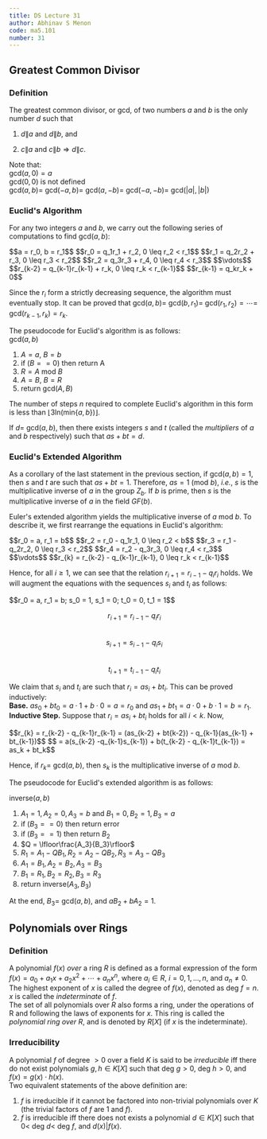 ```yaml
---
title: DS Lecture 31
author: Abhinav S Menon
code: ma5.101
number: 31
---
```


## Greatest Common Divisor
### Definition
The greatest common divisor, or gcd, of two numbers $a$ and $b$ is the only number $d$ such that

1. $d\|a$ and $d\|b$, and

2. $c\|a$ and $c\|b \Rightarrow d\|c$.

Note that:  
gcd$(a,0) = a$  
gcd$(0,0)$ is not defined  
gcd$(a,b) =$ gcd$(-a,b) =$ gcd$(a,-b) =$ gcd$(-a,-b) =$ gcd$(|a|,|b|)$  

### Euclid's Algorithm
For any two integers $a$ and $b$, we carry out the following series of computations to find gcd$(a,b)$:  
<div>
$$a = r_0, b = r_1$$  
$$r_0 = q_1r_1 + r_2, 0 \leq r_2 < r_1$$  
$$r_1 = q_2r_2 + r_3, 0 \leq r_3 < r_2$$  
$$r_2 = q_3r_3 + r_4, 0 \leq r_4 < r_3$$  
$$\vdots$$  
$$r_{k-2} = q_{k-1}r_{k-1} + r_k, 0 \leq r_k < r_{k-1}$$  
$$r_{k-1} = q_kr_k + 0$$  
</div>

Since the $r_i$ form a strictly decreasing sequence, the algorithm must eventually stop. It can be proved that gcd$(a,b) =$ gcd$(b,r_1) =$ gcd$(r_1,r_2) = \cdots =$ gcd$(r_{k-1},r_k) = r_k$.

The pseudocode for Euclid's algorithm is as follows:  
gcd$(a,b)$  
1. $A = a$, $B = b$  
2. if $(B == 0)$ then return A  
3. $R = A$ mod $B$  
4. $A = B$, $B = R$  
5. return gcd$(A,B)$

The number of steps $n$ required to complete Euclid's algorithm in this form is less than $\lfloor{3}$ln(min{$a,b$})$\rfloor$.

If $d =$ gcd$(a,b)$, then there exists integers $s$ and $t$ (called the *multipliers* of $a$ and $b$ respectively) such that $as + bt = d$.

### Euclid's Extended Algorithm
As a corollary of the last statement in the previous section, if gcd$(a,b) = 1$, then $s$ and $t$ are such that $as + bt = 1$. Therefore, $as = 1$ (mod $b$), *i.e.*, $s$ is the multiplicative inverse of $a$ in the group $Z_b$. If $b$ is prime, then $s$ is the multiplicative inverse of $a$ in the field $GF(b)$.

Euler's extended algorithm yields the multiplicative inverse of $a$ mod $b$. To describe it, we first rearrange the equations in Euclid's algorithm:  
<div>
$$r_0 = a, r_1 = b$$  
$$r_2 = r_0 - q_1r_1, 0 \leq r_2 < b$$  
$$r_3 = r_1 - q_2r_2, 0 \leq r_3 < r_2$$  
$$r_4 = r_2 - q_3r_3, 0 \leq r_4 < r_3$$  
$$\vdots$$  
$$r_{k} = r_{k-2} - q_{k-1}r_{k-1}, 0 \leq r_k < r_{k-1}$$  
</div>

Hence, for all $i \geq 1$, we can see that the relation $r_{i+1} = r_{i-1} - q_ir_i$ holds. We will augment the equations with the sequences $s_i$ and $t_i$ as follows:  
<div>
$$r_0 = a, r_1 = b; s_0 = 1, s_1 = 0; t_0 = 0, t_1 = 1$$  


$$r_{i+1} = r_{i-1} - q_ir_i$$  
$$s_{i+1} = s_{i-1} - q_is_i$$  
$$t_{i+1} = t_{i-1} - q_it_i$$  
<div>

We claim that $s_i$ and $t_i$ are such that $r_i = as_i + bt_i$. This can be proved inductively:  
**Base.** $as_0 + bt_0 = a \cdot 1 + b \cdot 0 = a = r_0$ and $as_1 + bt_1 = a \cdot 0 + b \cdot 1 = b = r_1$.  
**Inductive Step.** Suppose that $r_i = as_i + bt_i$ holds for all $i < k$. Now,
<div>
$$r_{k} = r_{k-2} - q_{k-1}r_{k-1} = (as_{k-2} + bt{k-2}) - q_{k-1}(as_{k-1} + bt_{k-1})$$  
$$ = a(s_{k-2} -q_{k-1}s_{k-1}) + b(t_{k-2} - q_{k-1}t_{k-1}) = as_k + bt_k$$  
</div>

Hence, if $r_k =$ gcd$(a,b)$, then $s_k$ is the multiplicative inverse of $a$ mod $b$.

The pseudocode for Euclid's extended algorithm is as follows:  

inverse$(a,b)$  

1. $A_1 = 1, A_2 = 0, A_3 = b$ and $B_1 = 0, B_2 = 1, B_3 = a$  
2. if $(B_3 == 0)$ then return error  
3. if $(B_3 == 1)$ then return $B_2$  
4. $Q = \lfloor\frac{A_3}{B_3}\rfloor$  
5. $R_1 = A_1 - QB_1, R_2 = A_2 - QB_2, R_3 = A_3 - QB_3$  
6. $A_1 = B_1, A_2 = B_2, A_3 = B_3$  
7. $B_1 = R_1, B_2 = R_2, B_3 = R_3$  
8. return inverse($A_3,B_3$)  


At the end, $B_3 =$ gcd$(a,b)$, and $aB_2 + bA_2 = 1$.


## Polynomials over Rings  
### Definition  
A polynomial $f(x)$ *over* a ring $R$ is defined as a formal expression of the form $f(x) = a_0 + a_1x + a_2x^2 + \cdots + a_nx^n$, where $a_i \in R$, $i = 0, 1, ... , n$, and $a_n \neq 0$. The highest exponent of $x$ is called the degree of $f(x)$, denoted as deg $f = n$. $x$ is called the *indeterminate* of $f$.  
The set of all polynomials over $R$ also forms a ring, under the operations of R and following the laws of exponents for $x$. This ring is called the *polynomial ring over $R$*, and is denoted by $R[X]$ (if $x$ is the indeterminate).  

### Irreducibility  
A polynomial $f$ of degree $> 0$ over a field $K$ is said to be *irreducible* iff there do not exist polynomials $g, h \in K[X]$ such that deg $g > 0$, deg $h > 0$, and $f(x) = g(x) \cdot h(x)$.  
Two equivalent statements of the above definition are:  
1. $f$ is irreducible if it cannot be factored into non-trivial polynomials over $K$ (the trivial factors of $f$ are 1 and $f$).  
2. $f$ is irreducible iff there does not exists a polynomial $d \in K[X]$ such that $0 <$ deg $d <$ deg $f$, and $d(x) | f(x)$.  
